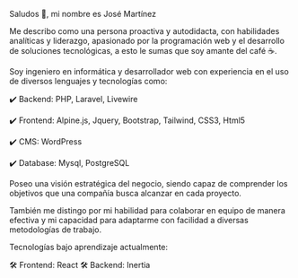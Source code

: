 Saludos 👋, mi nombre es José Martínez

Me describo como una persona proactiva y autodidacta, con habilidades analíticas y liderazgo, apasionado por la programación web y el desarrollo de soluciones tecnológicas, a esto le sumas que soy amante del café ☕️.

Soy ingeniero en informática y desarrollador web con experiencia en el uso de diversos lenguajes y tecnologías como: 

✔️ Backend: PHP, Laravel, Livewire

✔️ Frontend: Alpine.js, Jquery, Bootstrap, Tailwind, CSS3, Html5

✔️ CMS: WordPress

✔️ Database: Mysql, PostgreSQL

Poseo una visión estratégica del negocio, siendo capaz de comprender los objetivos que una compañía busca alcanzar en cada proyecto.

También me distingo por mi habilidad para colaborar en equipo de manera efectiva y mi capacidad para adaptarme con facilidad a diversas metodologías de trabajo.

Tecnologías bajo aprendizaje actualmente: 

🛠 Frontend: React
🛠 Backend: Inertia
